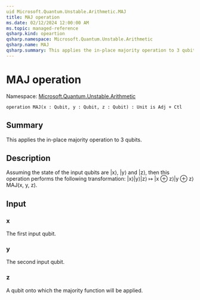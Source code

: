 ```yaml
---
uid Microsoft.Quantum.Unstable.Arithmetic.MAJ
title: MAJ operation
ms.date: 02/12/2024 12:00:00 AM
ms.topic: managed-reference
qsharp.kind: opeartion
qsharp.namespace: Microsoft.Quantum.Unstable.Arithmetic
qsharp.name: MAJ
qsharp.summary: This applies the in-place majority operation to 3 qubits.
---
```


# MAJ operation

Namespace: [Microsoft.Quantum.Unstable.Arithmetic](xref:Microsoft.Quantum.Unstable.Arithmetic)

```qsharp
operation MAJ(x : Qubit, y : Qubit, z : Qubit) : Unit is Adj + Ctl
```

## Summary
This applies the in-place majority operation to 3 qubits.

## Description
Assuming the state of the input qubits are |x⟩, |y⟩ and |z⟩, then
this operation performs the following transformation:
|x⟩|y⟩|z⟩ ↦ |x ⊕ z⟩|y ⊕ z⟩MAJ(x, y, z).

## Input
### x
The first input qubit.
### y
The second input qubit.
### z
A qubit onto which the majority function will be applied.
